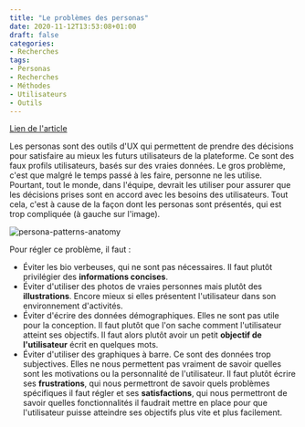 ```yaml
---
title: "Le problèmes des personas"
date: 2020-11-12T13:53:08+01:00
draft: false
categories:
- Recherches
tags:
- Personas
- Recherches
- Méthodes
- Utilisateurs
- Outils
---
```


[Lien de l'article](https://uxmovement.com/thinking/the-big-problem-with-personas/)

Les personas sont des outils d'UX qui permettent de prendre des décisions pour satisfaire au mieux les futurs utilisateurs de la plateforme. Ce sont des faux profils utilisateurs, basés sur des vraies données. Le gros problème, c'est que malgré le temps passé à les faire, personne ne les utilise. Pourtant, tout le monde, dans l'équipe, devrait les utiliser pour assurer que les décisions prises sont en accord avec les besoins des utilisateurs. Tout cela, c'est à cause de la façon dont les personas sont présentés, qui est trop compliquée (à gauche sur l'image). 

![persona-patterns-anatomy](https://uxmovement.com/wp-content/uploads/2019/01/persona-patterns-anatomy.png)

Pour régler ce problème, il faut :

- Éviter les bio verbeuses, qui ne sont pas nécessaires. Il faut plutôt privilégier des **informations concises**.
- Éviter d'utiliser des photos de vraies personnes mais plutôt des **illustrations**. Encore mieux si elles présentent l'utilisateur dans son environnement d'activités. 
- Éviter d'écrire des données démographiques. Elles ne sont pas utile pour la conception. Il faut plutôt que l'on sache comment l'utilisateur atteint ses objectifs. Il faut alors plutôt avoir un petit **objectif de l'utilisateur** écrit en quelques mots.
- Éviter d'utiliser des graphiques à barre. Ce sont des données trop subjectives. Elles ne nous permettent pas vraiment de savoir quelles sont les motivations ou la personnalité de l'utilisateur. Il faut plutôt écrire ses **frustrations**, qui nous permettront de savoir quels problèmes spécifiques il faut régler et ses **satisfactions**, qui nous permettront de savoir quelles fonctionnalités il faudrait mettre en place pour que l'utilisateur puisse atteindre ses objectifs plus vite et plus facilement.